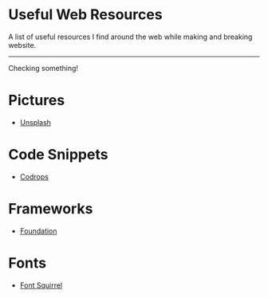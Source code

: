 <h1>Useful Web Resources</h1>
A list of useful resources I find around the web while making and breaking website.
<hr />
Checking something!
<h1>Pictures</h1>

<ul>
<li><a href="https://unsplash.com">Unsplash</a></li>
</ul>

<h1>Code Snippets</h1>

<ul>
<li><a href="http://tympanus.net/codrops/">Codrops</a></li>
</ul>

<h1>Frameworks</h1>

<ul>
<li><a href="http://foundation.zurb.com">Foundation</a></li>
</ul>

<h1>Fonts</h1>

<ul>
<li><a href="http://www.fontsquirrel.com">Font Squirrel</a></li>
</ul>
